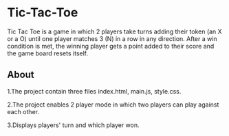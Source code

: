 # Tic-Tac-Toe
Tic Tac Toe is a game in which 2 players take turns adding their token (an X or a O) until one player matches 3 (N) in a row in any direction. After a win condition is met, the winning player gets a point added to their score and the game board resets itself.
## About
1.The project contain three files index.html, main.js, style.css.

2.The project enables 2 player mode in which two players can play against each other.

3.Displays players' turn and which player won.
